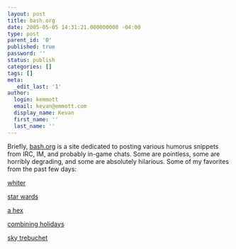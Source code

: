 ```yaml
---
layout: post
title: bash.org
date: 2005-05-05 14:31:21.000000000 -04:00
type: post
parent_id: '0'
published: true
password: ''
status: publish
categories: []
tags: []
meta:
  _edit_last: '1'
author:
  login: kemmott
  email: kevan@emmott.com
  display_name: Kevan
  first_name: ''
  last_name: ''
---
```

<p>Briefly, <a href="http://bash.org/">bash.org</a> is a site dedicated to posting various humorus snippets from IRC, IM, and probably in-game chats. Some are pointless, some are horribly degrading, and some are absolutely hilarious. Some of my favorites from the past few days:</p>
<p><a title="whiter" href="http://bash.org/?495173">whiter</a></p>
<p><a title="star wards" href="http://bash.org/?495715">star wards</a></p>
<p><a title="a hex" href="http://bash.org/?495760">a hex</a></p>
<p><a title="combining holidays" href="http://bash.org/?496098">combining holidays</a></p>
<p><a title="sky trebuchet" href="http://bash.org/?496748">sky trebuchet</a></p>
